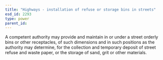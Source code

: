 ```yaml
---
title: "Highways - installation of refuse or storage bins in streets"
esd_id: 2293
type: power
parent_id:  
---
```


A competent authority may provide and maintain in or under a street orderly bins or other receptacles, of such dimensions and in such positions as the authority may determine, for the collection and temporary deposit of street refuse and waste paper, or the storage of sand, grit or other materials.

